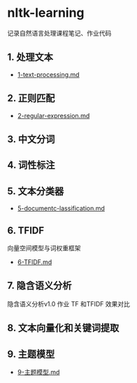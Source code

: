 # nltk-learning

记录自然语言处理课程笔记、作业代码

## 1. 处理文本

- [1-text-processing.md](./1-text-processing.md)

## 2. 正则匹配

- [2-regular-expression.md](2-regular-expression.md)

## 3. 中文分词

## 4. 词性标注

## 5. 文本分类器

- [5-documentc-lassification.md](./5-documentc-lassification.md)

## 6. TFIDF

向量空间模型与词权重框架

- [6-TFIDF.md](6-TFIDF.md)

## 7. 隐含语义分析

隐含语义分析v1.0 作业 TF 和TFIDF 效果对比

## 8. 文本向量化和关键词提取

## 9. 主题模型

- [9-主题模型.md](9-主题模型.md)